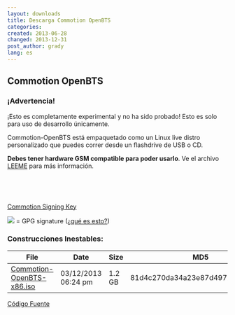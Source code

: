 ```yaml
---
layout: downloads
title: Descarga Commotion OpenBTS
categories:
created: 2013-06-28
changed: 2013-12-31
post_author: grady
lang: es
---
```

  <h2>Commotion OpenBTS</h2>

<div class="alert alert-warning">
<h3>¡Advertencia!</h3>
<p>
 ¡Esto es completamente experimental y no ha sido probado! Esto es solo para uso de desarrollo únicamente.
 </p>
</div>
<p>Commotion-OpenBTS está empaquetado como un Linux live distro personalizado que puedes correr desde un flashdrive de USB o CD.</p>

<p><strong>Debes tener hardware GSM compatible para poder usarlo</strong>. Ve el archivo <a href="https://github.com/opentechinstitute/commotion-openbts/blob/master/README">LEEME</a> para más información.</p>

<p>&nbsp;</p>

<p>&nbsp;</p>

<p><a class="button" href="http://pool.sks-keyservers.net:11371/pks/lookup?op=vindex&amp;search=0x55A525F8EFE57820BA2A40F7D3F54B1ED01D01F1&amp;fingerprint=on&amp;exact=on" target="_blank">Commotion Signing Key</a></p>

<p><img src="/files/download-signature.png" /> = GPG signature (<a href="/how-verify-signatures-downloads">¿qué es esto?</a>)</p>

<h3>Construcciones Inestables:</h3>

<table class="table table-bordered table-responsive">
	<thead>
		<tr>
			<th>File</th>
			<th>Date</th>
			<th>Size</th>
			<th>MD5</th>
		</tr>
	</thead>
	<tbody>
		<tr>
			<td><a href="http://files.opentechinstitute.org/~critzo/commotion/Commotion-OpenBTS-x86.iso" title="Commotion-OpenBTS">Commotion-OpenBTS-x86.iso</a></td>
			<td>03/12/2013 06:24 pm</td>
			<td>1.2 GB</td>
			<td>81d4c270da34a23e87d4972e90e908e1</td>
		</tr>
	</tbody>
</table>

<p><a class="button" href="https://github.com/opentechinstitute/commotion-openbts" id="openbts-source-btn">Código Fuente</a></p>
